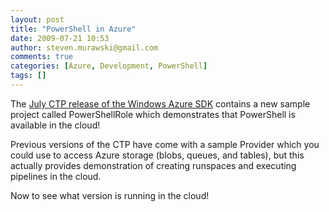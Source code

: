 ```yaml
---
layout: post
title: "PowerShell in Azure"
date: 2009-07-21 10:53
author: steven.murawski@gmail.com
comments: true
categories: [Azure, Development, PowerShell]
tags: []
---
```



The <a href="http://www.microsoft.com/downloads/details.aspx?FamilyID=aa40f3e2-afc5-484d-b4e9-6a5227e73590&amp;displaylang=en" target="_blank">July CTP release of the Windows Azure SDK</a> contains a new sample project called PowerShellRole which demonstrates that PowerShell is available in the cloud!



Previous versions of the CTP have come with a sample Provider which you could use to access Azure storage (blobs, queues, and tables), but this actually provides demonstration of creating runspaces and executing pipelines in the cloud.



Now to see what version is running in the cloud!

